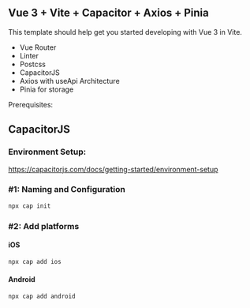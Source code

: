 ## Vue 3 + Vite + Capacitor + Axios + Pinia

This template should help get you started developing with Vue 3 in Vite. 

- Vue Router
- Linter
- Postcss
- CapacitorJS
- Axios with useApi Architecture
- Pinia for storage


Prerequisites:


## CapacitorJS

### Environment Setup:

https://capacitorjs.com/docs/getting-started/environment-setup

### #1: Naming and Configuration

```bash
npx cap init

```
### #2: Add platforms
#### iOS

```bash
npx cap add ios

```


#### Android

```bash
npx cap add android

```
